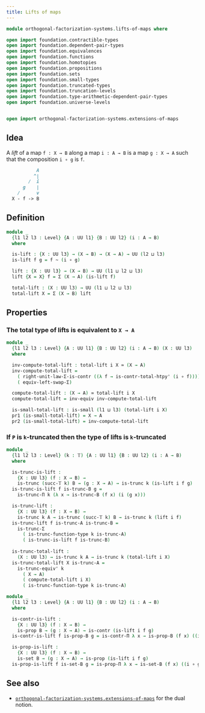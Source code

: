 ```yaml
---
title: Lifts of maps
---
```


```agda
module orthogonal-factorization-systems.lifts-of-maps where

open import foundation.contractible-types
open import foundation.dependent-pair-types
open import foundation.equivalences
open import foundation.functions
open import foundation.homotopies
open import foundation.propositions
open import foundation.sets
open import foundation.small-types
open import foundation.truncated-types
open import foundation.truncation-levels
open import foundation.type-arithmetic-dependent-pair-types
open import foundation.universe-levels


open import orthogonal-factorization-systems.extensions-of-maps
```

## Idea

A _lift_ of a map `f : X → B` along a map `i : A → B`
is a map `g : X → A` such that the composition `i ∘ g` is `f`.

```md
           A
          ^|
        /  i
      g    |
    /      v
  X - f -> B
```

## Definition

```agda
module _
  {l1 l2 l3 : Level} {A : UU l1} {B : UU l2} (i : A → B)
  where

  is-lift : {X : UU l3} → (X → B) → (X → A) → UU (l2 ⊔ l3)
  is-lift f g = f ~ (i ∘ g)

  lift : {X : UU l3} → (X → B) → UU (l1 ⊔ l2 ⊔ l3)
  lift {X = X} f = Σ (X → A) (is-lift f)

  total-lift : (X : UU l3) → UU (l1 ⊔ l2 ⊔ l3)
  total-lift X = Σ (X → B) lift
```

## Properties

### The total type of lifts is equivalent to `X → A`

```agda
module _
  {l1 l2 l3 : Level} {A : UU l1} {B : UU l2} (i : A → B) (X : UU l3)
  where

  inv-compute-total-lift : total-lift i X ≃ (X → A)
  inv-compute-total-lift =
    ( right-unit-law-Σ-is-contr ((λ f → is-contr-total-htpy' (i ∘ f)))) ∘e
    ( equiv-left-swap-Σ)

  compute-total-lift : (X → A) ≃ total-lift i X
  compute-total-lift = inv-equiv inv-compute-total-lift

  is-small-total-lift : is-small (l1 ⊔ l3) (total-lift i X)
  pr1 (is-small-total-lift) = X → A
  pr2 (is-small-total-lift) = inv-compute-total-lift
```

### If `P` is `k`-truncated then the type of lifts is `k`-truncated

```agda
module _
  {l1 l2 l3 : Level} (k : 𝕋) {A : UU l1} {B : UU l2} (i : A → B)
  where

  is-trunc-is-lift :
    {X : UU l3} (f : X → B) →
    is-trunc (succ-𝕋 k) B → (g : X → A) → is-trunc k (is-lift i f g)
  is-trunc-is-lift f is-trunc-B g =
    is-trunc-Π k (λ x → is-trunc-B (f x) (i (g x)))

  is-trunc-lift :
    {X : UU l3} (f : X → B) →
    is-trunc k A → is-trunc (succ-𝕋 k) B → is-trunc k (lift i f)
  is-trunc-lift f is-trunc-A is-trunc-B =
    is-trunc-Σ
      ( is-trunc-function-type k is-trunc-A)
      ( is-trunc-is-lift f is-trunc-B)
  
  is-trunc-total-lift :
    (X : UU l3) → is-trunc k A → is-trunc k (total-lift i X)
  is-trunc-total-lift X is-trunc-A =
    is-trunc-equiv' k
      ( X → A)
      ( compute-total-lift i X)
      ( is-trunc-function-type k is-trunc-A)

module _
  {l1 l2 l3 : Level} {A : UU l1} {B : UU l2} (i : A → B)
  where

  is-contr-is-lift :
    {X : UU l3} (f : X → B) →
    is-prop B → (g : X → A) → is-contr (is-lift i f g)
  is-contr-is-lift f is-prop-B g = is-contr-Π λ x → is-prop-B (f x) ((i ∘ g) x)

  is-prop-is-lift :
    {X : UU l3} (f : X → B) →
    is-set B → (g : X → A) → is-prop (is-lift i f g)
  is-prop-is-lift f is-set-B g = is-prop-Π λ x → is-set-B (f x) ((i ∘ g) x)
```

## See also

- [`orthogonal-factorization-systems.extensions-of-maps`](orthogonal-factorization-systems.extensions-of-maps.html) for the dual notion.
